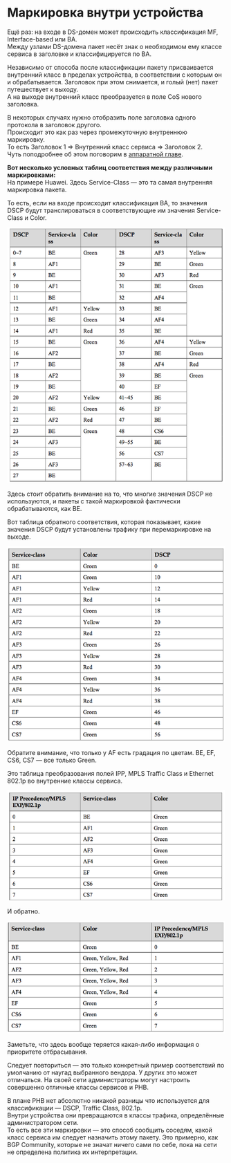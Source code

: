 # Маркировка внутри устройства

Ещё раз: на входе в DS-домен может происходить классификация MF, Interface-based или BA.   
Между узлами DS-домена пакет несёт знак о необходимом ему классе сервиса в заголовке и классифицируется по BA.  
  
Независимо от способа после классификации пакету присваивается внутренний класс в пределах устройства, в соответствии с которым он и обрабатывается. Заголовок при этом снимается, и голый \(нет\) пакет путешествует к выходу.  
А на выходе внутренний класс преобразуется в поле CoS нового заголовка.  
  
В некоторых случаях нужно отобразить поле заголовка одного протокола в заголовок другого.  
Происходит это как раз через промежуточную внутреннюю маркировку.  
То есть Заголовок 1 ⇒ Внутренний класс сервиса ⇒ Заголовок 2.  
Чуть поподробнее об этом поговорим в [аппаратной главе](../9.-apparatnaya-realizaciya-qos.md).

**Вот несколько условных таблиц соответствия между различными маркировками:**  
На примере Huawei. Здесь Service-Class — это та самая внутренняя маркировка пакета.  
  
То есть, если на входе происходит классификация BA, то значения DSCP будут транслироваться в соответствующие им значения Service-Class и Color.

![](../../.gitbook/assets/image%20%2838%29.png)

  
Здесь стоит обратить внимание на то, что многие значения DSCP не используются, и пакеты с такой маркировкой фактически обрабатываются, как BE.  
  
Вот таблица обратного соответствия, которая показывает, какие значения DSCP будут установлены трафику при перемаркировке на выходе.

![](../../.gitbook/assets/image%20%2887%29.png)

  
Обратите внимание, что только у AF есть градация по цветам. BE, EF, CS6, CS7 — все только Green.  
  
Это таблица преобразования полей IPP, MPLS Traffic Class и Ethernet 802.1p во внутренние классы сервиса. 

![](../../.gitbook/assets/image%20%28125%29.png)



И обратно.

![](../../.gitbook/assets/image%20%2888%29.png)

  
Заметьте, что здесь вообще теряется какая-либо информация о приоритете отбрасывания.  
  
Следует повториться — это только конкретный пример соответствий по умолчанию от наугад выбранного вендора. У других это может отличаться. На своей сети администраторы могут настроить совершенно отличные классы сервисов и PHB.

  
В плане PHB нет абсолютно никакой разницы что используется для классификации — DSCP, Traffic Class, 802.1p.  
Внутри устройства они превращаются в классы трафика, определённые администратором сети.  
То есть все эти маркировки — это способ сообщить соседям, какой класс сервиса им следует назначить этому пакету. Это примерно, как BGP Community, которые не значат ничего сами по себе, пока на сети не определена политика их интерпретации.

